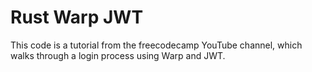 # Rust Warp JWT

This code is a tutorial from the freecodecamp YouTube channel, which walks through a login process using Warp and JWT.
